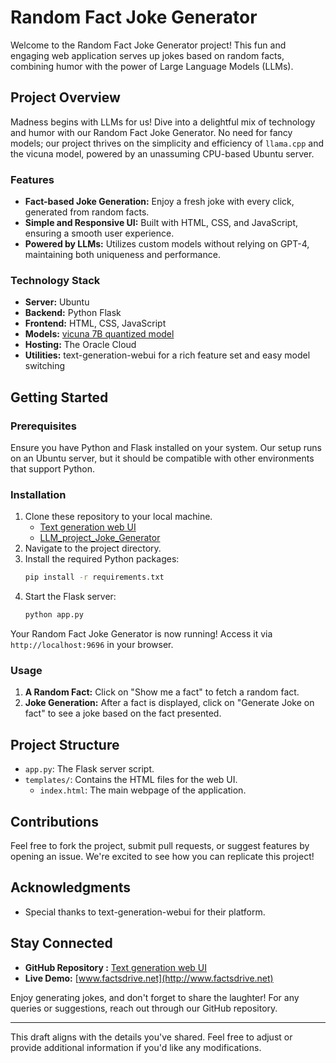 # Random Fact Joke Generator

Welcome to the Random Fact Joke Generator project! This fun and engaging web application serves up jokes based on random facts, combining humor with the power of Large Language Models (LLMs).

## Project Overview

Madness begins with LLMs for us! Dive into a delightful mix of technology and humor with our Random Fact Joke Generator. 
No need for fancy models; our project thrives on the simplicity and efficiency of `llama.cpp` and the vicuna model, powered by an unassuming CPU-based Ubuntu server.

### Features

- **Fact-based Joke Generation:** Enjoy a fresh joke with every click, generated from random facts.
- **Simple and Responsive UI:** Built with HTML, CSS, and JavaScript, ensuring a smooth user experience.
- **Powered by LLMs:** Utilizes custom models without relying on GPT-4, maintaining both uniqueness and performance.

### Technology Stack

- **Server:** Ubuntu
- **Backend:** Python Flask
- **Frontend:** HTML, CSS, JavaScript
- **Models:** [vicuna 7B quantized model](https://huggingface.co/TheBloke/vicuna-7B-v1.5-GGUF/blob/main/vicuna-7b-v1.5.Q4_K_S.gguf)
- **Hosting:** The Oracle Cloud
- **Utilities:** text-generation-webui for a rich feature set and easy model switching

## Getting Started

### Prerequisites

Ensure you have Python and Flask installed on your system. Our setup runs on an Ubuntu server, but it should be compatible with other environments that support Python.

### Installation

1. Clone these repository to your local machine.
    - [Text generation web UI](https://github.com/oobabooga/text-generation-webui)
    - [LLM_project_Joke_Generator](https://github.com/MAdhavbhatia222/llm_projects/Joke_Generator)
2. Navigate to the project directory.
3. Install the required Python packages:
   ```bash
   pip install -r requirements.txt
   ```
4. Start the Flask server:
   ```bash
   python app.py
   ```

Your Random Fact Joke Generator is now running! Access it via `http://localhost:9696` in your browser.

### Usage

1. **A Random Fact:** Click on "Show me a fact" to fetch a random fact.
2. **Joke Generation:** After a fact is displayed, click on "Generate Joke on fact" to see a joke based on the fact presented.

## Project Structure

- `app.py`: The Flask server script.
- `templates/`: Contains the HTML files for the web UI.
  - `index.html`: The main webpage of the application.

## Contributions

Feel free to fork the project, submit pull requests, or suggest features by opening an issue. We're excited to see how you can replicate this project!

## Acknowledgments

- Special thanks to text-generation-webui for their platform.

## Stay Connected

- **GitHub Repository :** [Text generation web UI](https://github.com/oobabooga/text-generation-webui)
- **Live Demo:** [www.factsdrive.net](http://www.factsdrive.net)

Enjoy generating jokes, and don't forget to share the laughter! For any queries or suggestions, reach out through our GitHub repository.

---

This draft aligns with the details you've shared. Feel free to adjust or provide additional information if you'd like any modifications.
